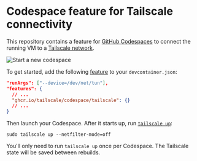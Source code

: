 # Codespace feature for Tailscale connectivity

This repository contains a feature for [GitHub Codespaces](https://github.com/features/codespaces)
to connect the running VM to a [Tailscale network](https://tailscale.com).

![Start a new codespace](codespace.jpg)

To get started, add the following [feature](https://docs.github.com/en/codespaces/setting-up-your-project-for-codespaces/adding-features-to-a-devcontainer-file)
to your `devcontainer.json`:

```json
"runArgs": ["--device=/dev/net/tun"],
"features": {
  // ...
  "ghcr.io/tailscale/codespace/tailscale": {}
  // ...
}
```

Then launch your Codespace. After it starts up, run [`tailscale up`](https://tailscale.com/kb/1080/cli/#up):

```shell
sudo tailscale up --netfilter-mode=off
```

You'll only need to run `tailscale up` once per Codespace.
The Tailscale state will be saved between rebuilds.
